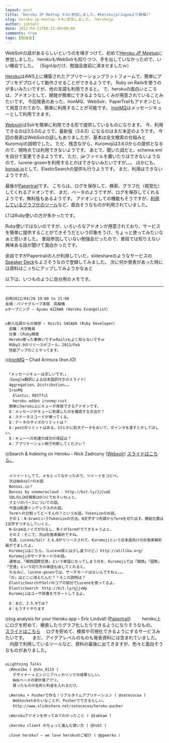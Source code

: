 ```yaml
---
layout: post
title: "Heroku JP Meetup ＃4に参加しました。#herokujp(Jugemより移植)"
slug: heroku-jp-meetup-＃4に参加しました。-herokujp
author: johtani
date: 2012-04-21T00:23:00+09:00
comments: true
tags: [勉強会]
---
```

WebSolrの話があるらしいというのを嗅ぎつけて、初めて[Heroku JP Meetup](http://atnd.org/events/27370)に参加しました。
herokuもWebSolrも知りつつ、手を出していなかったので、いい機会でした。
（SignUpだけ、勉強会直前に済ませましたｗ）

[Heroku](http://www.heroku.com/)はAWS上に構築されたアプリケーションプラットフォームで、簡単にアプリをデプロイして動作させることができるようです。
Ruby on Railsを使うのが多いみたいですが、他の言語も利用できると。
で、herokuの面白いところは、アドオンとして、開発が簡単にできるようなしくみが用意されていることみたいです。
今回発表のあった、IronMQ、WebSolr、PaperTrailもアドオンとして用意されており、簡単に利用することが可能です。
[IronMQ](http://www.iron.io/products/mq)はメッセージキューとして利用できます。

[Websolr](http://websolr.com/)はSolrを簡単に利用できる形で提供しているものになります。
今、利用できるのは3.5.0のようで、最新版（3.6.0）になるのはまだ未定のようです。
今回の発表はWebSolrの話しもありましたが、基本は全文検索の仕組みとKuromojiの説明でした。
ただ、残念ながら、Kuromojiは3.6.0からの提供となるので、現時点では利用できないようです。
あとで、聞いた話だと、schema.xmlを自分で変更できるようです。
ただ、jarファイルを置いたりはできないようなので、lucene-gosenを利用するとかはできないみたいですが。。。
ほかにも、[bonsai.io](http://bonsai.io/home)として、ElasticSearchの提供も行うようです。
まだ、利用はできないようですが。

最後が[Papertrail](https://papertrailapp.com/)です。
こちらは、ログを保存して、検索、グラフ化（視覚化）してくれるアドオンです。
まだ、ベータのようですが、ログを保存してくれるようです。無料版もあるようです。
アドオンとしての機能もそうですが、[利用しているグラフ化のツール](https://metrics.librato.com/)など、面白そうなものが利用されていました。

LTはRuby使いの方が多かったです。

Ruby使いではないのですが、いろいろなアドオンが用意されており、サービスを簡単に提供することができそうだという印象をうけ、ちょっと使ってみたいなぁと思いました。
普段参加していない勉強会だったので、普段では知りえない興味ある話が聞けて面白かったです。

余談ですがPapertrailの人が利用していた、slideshareのようなサービスの[Speaker Deck](http://speakerdeck.com/)もよさそうなので登録してみました。
次に何か発表があった時には資料はこっちにアップしてみようかなぁと


以下は、いつものように自分用のメモです。

___

```

日時2012/04/20 19:00 to 21:00
会場：パソナグループ本部　呉服橋
◎オープニング – Ayumu AIZAWA (Heroku Evangelist）
```
```

◎新入社員からの挨拶 – Koichi SASADA (Ruby Developer）
　前職：大学教員
　仕事：CRuby開発
　Heroku使った事無いですｗRailsもよく知らないですｗ
　RUby2.0のリリースがゴール。2013/Feb
　性能アップのことやってます。
```

◎[IronMQ](http://www.iron.io/products/mq) – Chad Arimura (Iron.IO)

```

　「メッセージキューは涼しいです。」
　（Google翻訳による日本語訳付きのスライド）
　Aggregation、Distribution。。。
　IronMQ
　　Elastic、RESTful
　　heroku addon ironmq:rust
　簡単にheroku上にキューが用意できるアドオンです。
　Q：メッセージがキューに到達したのを確認する方法か？
　A：ステータスコードが帰ってくる。
　Q：データのサイズのリミットは？
　A：postのリミットはある。S3とかに巨大データをおいて、ポインタを渡すとかしてほしい。
　Q：キューへの到達の成功の保証は？
　A：アプリケーション側で判断してください？
```

◎Search & Indexing on Heroku – Nick Zadrozny ([Websolr](http://websolr.com/))
[スライドはこちら。](http://www.slideshare.net/nzadrozny/fulltext-search-with-emphasis-on-japanese)
```
　
　※ツイートしてて、メモとってなかったので、ツイートをコピペ。
　次はWebsolrのお話
　Bonsai.io？
　Bonsai by onemorecloud - http://bit.ly/JjCuaE
　SQLのLIKE検索はO(n)でおそいねぇと。
　クエリのパースについての話。
　今度は転置インデックスのお話。
　Termへの分割ってどーすんの？というお話。Tokenizeのお話。
　その１：N-GramというTokenizeの方法。N文字ずつ先頭からTermを切り出す。開始位置は1文字ずつずらしていくと。
　N-Gramはノイズがのるし、多くのTermがでてきちゃうよと。
　その２：そこで、次は形態素解析ですね。
　先週、Lucene/Solr 3.6.0がリリースされて、Kuromojiという日本語向けの形態素解析器がでましたよ。
　Kuromojiはこちら。（Lucene版とは少し違うけど。）http://atilika.org/
　Kuromojiのサーチモードのお話。
　通常は、「関西国際空港」という単語になってしまうのを、Kuromojiでは「関西」「国際」　「空港」という切り方の単語も出してくれると。
　ちなみに、lucene-gosenでは、サーチモードはないんですねぇ。。。
　「の」はどこに消えたんだ？？そこの説明は？
　ElasticSearchやSolrのコアの部分でLuceneを使ってるよ。
　ElasticSearch　http://bit.ly/qjjvWp
　Kuromojiはユーザ辞書をサポートしてるよ。

　Q：まだ、3.5.0では？
　A：もうすぐやります
```

◎log analysis for your Heroku app – Eric Lindvall ([Papertrail](https://papertrailapp.com/))
　
　heroku上にログを貯めて、検索したりグラフ化したりできるようになりそうなもの。
　[スライドはこちら](http://speakerdeck.com/u/lindvall/p/log-analysis-for-your-heroku-app)
　ログを貯めて、検索や可視化できるようにするサービスみたいです。
　まだ、アイデアレベルのものも発表資料には含まれていました。
　内部で利用しているツールなど、資料の最後に出てきますが、色々と面白そうなものがありました。

```

◎Lightning Talks
　◯Receibo ( @shu_0115 )
　　デザイナーｘエンジニアハッカソンでの成果らしい。
　　Webベースの家計簿アプリ。
　　買ったものの名称と料金を入れるだけ。

　◯Heroku + Pusherで作る！リアルタイムアプリケーション ( @satococoa )
　　WebSocketみたいなことが、Pusherでできるらしい。
　　http://www.slideshare.net/satococoa/heroku-pusher　　

　◯Herokuアドオンを作ってみてわかったこと ( @takkam )

　◯heroku client のちょっと進んだ使い方 ( @hsbt )

　◯love heroku? – we love herokuのご紹介 ( @ppworks ）
```
